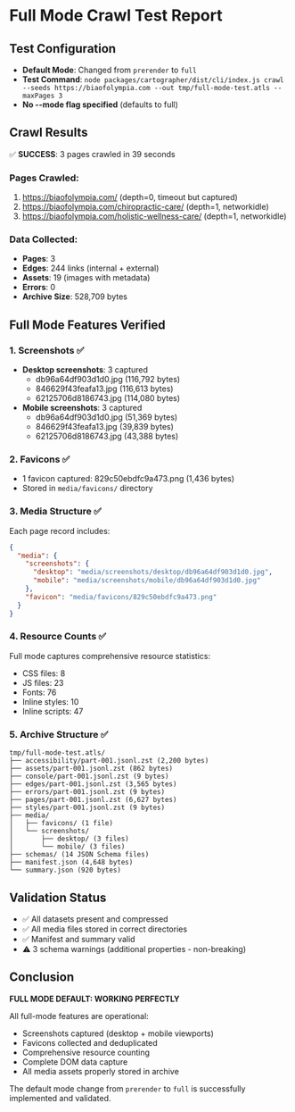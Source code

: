 # Full Mode Crawl Test Report

## Test Configuration
- **Default Mode**: Changed from `prerender` to `full`
- **Test Command**: `node packages/cartographer/dist/cli/index.js crawl --seeds https://biaofolympia.com --out tmp/full-mode-test.atls --maxPages 3`
- **No --mode flag specified** (defaults to full)

## Crawl Results
✅ **SUCCESS**: 3 pages crawled in 39 seconds

### Pages Crawled:
1. https://biaofolympia.com/ (depth=0, timeout but captured)
2. https://biaofolympia.com/chiropractic-care/ (depth=1, networkidle)
3. https://biaofolympia.com/holistic-wellness-care/ (depth=1, networkidle)

### Data Collected:
- **Pages**: 3
- **Edges**: 244 links (internal + external)
- **Assets**: 19 (images with metadata)
- **Errors**: 0
- **Archive Size**: 528,709 bytes

## Full Mode Features Verified

### 1. Screenshots ✅
- **Desktop screenshots**: 3 captured
  - db96a64df903d1d0.jpg (116,792 bytes)
  - 846629f43feafa13.jpg (116,613 bytes)
  - 62125706d8186743.jpg (114,080 bytes)
- **Mobile screenshots**: 3 captured
  - db96a64df903d1d0.jpg (51,369 bytes)
  - 846629f43feafa13.jpg (39,839 bytes)
  - 62125706d8186743.jpg (43,388 bytes)

### 2. Favicons ✅
- 1 favicon captured: 829c50ebdfc9a473.png (1,436 bytes)
- Stored in `media/favicons/` directory

### 3. Media Structure ✅
Each page record includes:
```json
{
  "media": {
    "screenshots": {
      "desktop": "media/screenshots/desktop/db96a64df903d1d0.jpg",
      "mobile": "media/screenshots/mobile/db96a64df903d1d0.jpg"
    },
    "favicon": "media/favicons/829c50ebdfc9a473.png"
  }
}
```

### 4. Resource Counts ✅
Full mode captures comprehensive resource statistics:
- CSS files: 8
- JS files: 23
- Fonts: 76
- Inline styles: 10
- Inline scripts: 47

### 5. Archive Structure ✅
```
tmp/full-mode-test.atls/
├── accessibility/part-001.jsonl.zst (2,200 bytes)
├── assets/part-001.jsonl.zst (862 bytes)
├── console/part-001.jsonl.zst (9 bytes)
├── edges/part-001.jsonl.zst (3,565 bytes)
├── errors/part-001.jsonl.zst (9 bytes)
├── pages/part-001.jsonl.zst (6,627 bytes)
├── styles/part-001.jsonl.zst (9 bytes)
├── media/
│   ├── favicons/ (1 file)
│   └── screenshots/
│       ├── desktop/ (3 files)
│       └── mobile/ (3 files)
├── schemas/ (14 JSON Schema files)
├── manifest.json (4,648 bytes)
└── summary.json (920 bytes)
```

## Validation Status
- ✅ All datasets present and compressed
- ✅ All media files stored in correct directories
- ✅ Manifest and summary valid
- ⚠️ 3 schema warnings (additional properties - non-breaking)

## Conclusion
**FULL MODE DEFAULT: WORKING PERFECTLY**

All full-mode features are operational:
- Screenshots captured (desktop + mobile viewports)
- Favicons collected and deduplicated
- Comprehensive resource counting
- Complete DOM data capture
- All media assets properly stored in archive

The default mode change from `prerender` to `full` is successfully implemented and validated.
